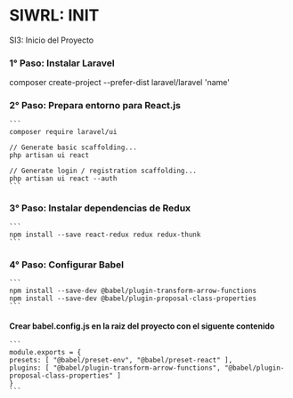 # SIWRL: INIT
SI3: Inicio del Proyecto

### 1° Paso: Instalar Laravel

composer create-project --prefer-dist laravel/laravel 'name'

### 2° Paso: Prepara entorno para React.js

    ```
    composer require laravel/ui

    // Generate basic scaffolding...
    php artisan ui react

    // Generate login / registration scaffolding...
    php artisan ui react --auth
    ```

### 3° Paso: Instalar dependencias de Redux

    ```
    npm install --save react-redux redux redux-thunk
    ```

### 4° Paso: Configurar Babel

    ```
    npm install --save-dev @babel/plugin-transform-arrow-functions
    npm install --save-dev @babel/plugin-proposal-class-properties
    ```

#### Crear babel.config.js en la raiz del proyecto con el siguente contenido

    ```
    module.exports = {
    presets: [ "@babel/preset-env", "@babel/preset-react" ],
    plugins: [ "@babel/plugin-transform-arrow-functions", "@babel/plugin-proposal-class-properties" ]
    }
    ```
